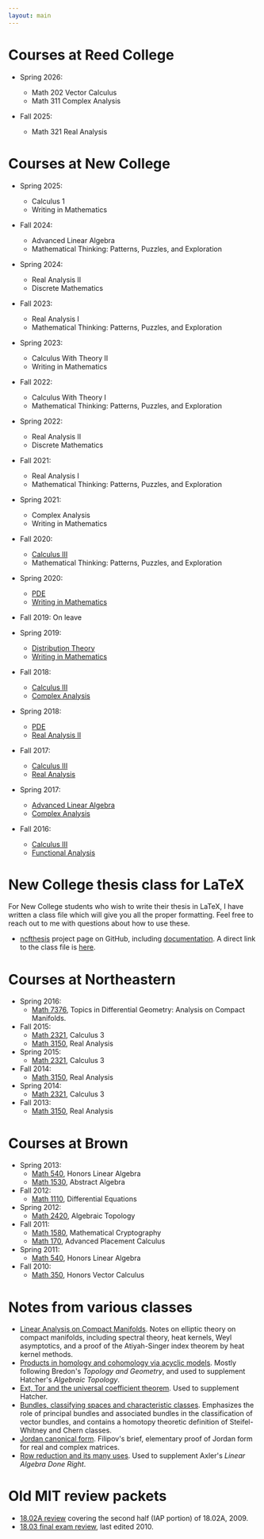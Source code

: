 ```yaml
---
layout: main
---
```


# Courses at Reed College
- Spring 2026:
  - Math 202 Vector Calculus
  - Math 311 Complex Analysis

- Fall 2025:
  - Math 321 Real Analysis

# Courses at New College

- Spring 2025:
  - Calculus 1
  - Writing in Mathematics

- Fall 2024:
  - Advanced Linear Algebra
  - Mathematical Thinking: Patterns, Puzzles, and Exploration

- Spring 2024:
  - Real Analysis II
  - Discrete Mathematics

- Fall 2023:
  - Real Analysis I
  - Mathematical Thinking: Patterns, Puzzles, and Exploration

- Spring 2023:
  - Calculus With Theory II
  - Writing in Mathematics

- Fall 2022:
  - Calculus With Theory I
  - Mathematical Thinking: Patterns, Puzzles, and Exploration

- Spring 2022:
  - Real Analysis II
  - Discrete Mathematics

- Fall 2021:
  - Real Analysis I
  - Mathematical Thinking: Patterns, Puzzles, and Exploration

- Spring 2021:
  - Complex Analysis
  - Writing in Mathematics

- Fall 2020:
  - [Calculus III](calc3_fa20)
  - Mathematical Thinking: Patterns, Puzzles, and Exploration

- Spring 2020:
  - [PDE](pde_sp20/)
  - [Writing in Mathematics](writing_sp20/)

- Fall 2019: On leave
- Spring 2019:
  - [Distribution Theory](distributions_sp19/)
  - [Writing in Mathematics](writing_sp19/)

- Fall 2018:
  - [Calculus III](calc3_fa18/)
  - [Complex Analysis](complex_fa18/)

- Spring 2018:
  - [PDE](pde_sp18/)
  - [Real Analysis II](analysis_sp18/)

- Fall 2017: 
  - [Calculus III](calc3_fa17/)
  - [Real Analysis](analysis_fa17/)

- Spring 2017:
  - [Advanced Linear Algebra](advlinear/)
  - [Complex Analysis](complex_sp17/)

- Fall 2016:
  - [Calculus III](calc3_fa16/)
  - [Functional Analysis](functional/)

# New College thesis class for LaTeX
 For New College students who wish to write their thesis in LaTeX, I have written a class file which will give you all the proper formatting. Feel free to reach out to me with questions about how to use these.
- [ncfthesis](https://github.com/ckottke/ncfthesis/) project page on GitHub, including [documentation](https://github.com/ckottke/ncfthesis/blob/master/README.md). A direct link to the class file is [here](https://raw.githubusercontent.com/ckottke/ncfthesis/master/ncfthesis.cls).

# Courses at Northeastern

- Spring 2016:
  - [Math 7376](neu/7376_sp16/), Topics in Differential Geometry: Analysis on Compact Manifolds.
- Fall 2015:
  - [Math 2321](neu/2321_fa15/), Calculus 3
  - [Math 3150](neu/3150_fa15/), Real Analysis
- Spring 2015:
  - [Math 2321](neu/2321_sp15/), Calculus 3
- Fall 2014:
  - [Math 3150](neu/3150_fa14/), Real Analysis
- Spring 2014:
  - [Math 2321](neu/2321_sp14/), Calculus 3
- Fall 2013:
  - [Math 3150](neu/3150_fa13/), Real Analysis

# Courses at Brown
- Spring 2013:
  - [Math 540](brown/540_sp13/), Honors Linear Algebra
  - [Math 1530](brown/1530_sp13/), Abstract Algebra
- Fall 2012:
  - [Math 1110](brown/1110_fa12/), Differential Equations
- Spring 2012:
  - [Math 2420](brown/2420_sp12/), Algebraic Topology
- Fall 2011:
  - [Math 1580](brown/1580_fa11/), Mathematical Cryptography
  - [Math 170](http://math.brown.edu/~jbweimar/M0170/), Advanced Placement Calculus
- Spring 2011:
  - [Math 540](brown/540_sp11/), Honors Linear Algebra
- Fall 2010:
  - [Math 350](brown/350_fa10/), Honors Vector Calculus

# Notes from various classes
- [Linear Analysis on Compact Manifolds](neu/7376_sp16/lacm.pdf). Notes on elliptic theory on compact manifolds, including spectral theory, heat kernels, Weyl asymptotics,
and a proof of the Atiyah-Singer index theorem by heat kernel methods.
- [Products in homology and cohomology via acyclic models](docs/acyclic.pdf).
  Mostly following Bredon's *Topology and Geometry*, and used to supplement
Hatcher's *Algebraic Topology*.
- [Ext, Tor and the universal coefficient theorem](docs/exttoruct.pdf). Used to supplement Hatcher.
- [Bundles, classifying spaces and characteristic classes](docs/bundles.pdf).
  Emphasizes the role of principal bundles and associated bundles in the
classification of vector bundles, and contains a homotopy theoretic definition
of Steifel-Whitney and Chern classes.
- [Jordan canonical form](docs/jordan.pdf).
  Filipov's brief, elementary proof of Jordan form for real and complex matrices.  
- [Row reduction and its many uses](docs/rowreduction.pdf). Used to supplement
  Axler's *Linear Algebra Done Right*.

# Old MIT review packets
- [18.02A review](docs/18.02a_2nd_half_09.pdf) covering the second half (IAP portion) of 18.02A, 2009.
- [18.03 final exam review](docs/review09.pdf), last edited 2010.

